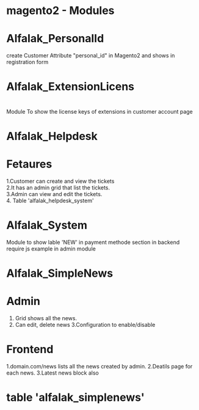 # magento2 - Modules
# Alfalak_PersonalId
create Customer Attribute "personal_id" in Magento2 and shows in registration form
#
# Alfalak_ExtensionLicens
#
Module To show the license keys of extensions in customer account page
#
#
# Alfalak_Helpdesk
# Fetaures
1.Customer can create and view the tickets<br>
2.It has an admin grid that list the tickets.<br>
3.Admin can view and edit the tickets.<br>
4. Table 'alfalak_helpdesk_system'<br>

# Alfalak_System
Module to show lable 'NEW' in payment methode section in backend
<br>require js example in admin module 
# Alfalak_SimpleNews
# Admin

1. Grid shows all the news.
2. Can edit, delete news
3.Configuration to enable/disable
# Frontend

1.domain.com/news lists all the news created by admin.
2.Deatils page for each news.
3.Latest news block also

# table 'alfalak_simplenews'

